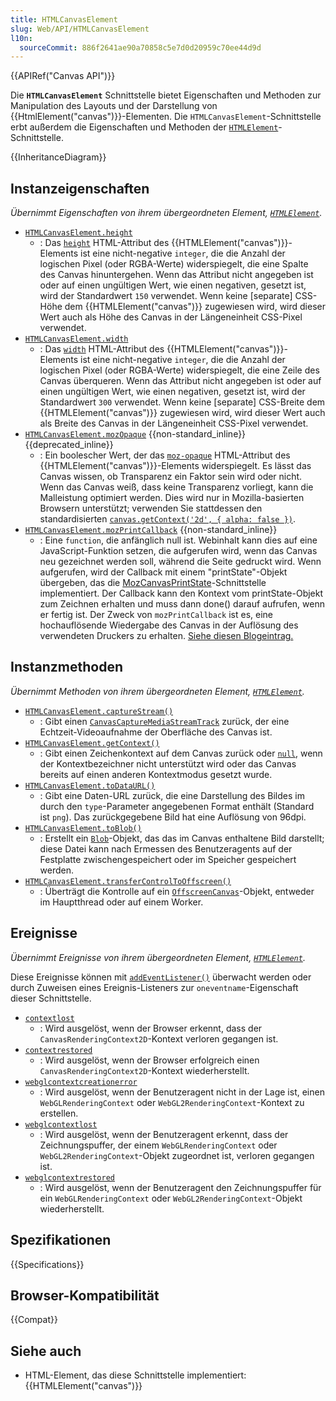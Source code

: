 ```yaml
---
title: HTMLCanvasElement
slug: Web/API/HTMLCanvasElement
l10n:
  sourceCommit: 886f2641ae90a70858c5e7d0d20959c70ee44d9d
---
```


{{APIRef("Canvas API")}}

Die **`HTMLCanvasElement`** Schnittstelle bietet Eigenschaften und Methoden zur Manipulation des Layouts und der Darstellung von {{HtmlElement("canvas")}}-Elementen. Die `HTMLCanvasElement`-Schnittstelle erbt außerdem die Eigenschaften und Methoden der [`HTMLElement`](/de/docs/Web/API/HTMLElement)-Schnittstelle.

{{InheritanceDiagram}}

## Instanzeigenschaften

_Übernimmt Eigenschaften von ihrem übergeordneten Element, [`HTMLElement`](/de/docs/Web/API/HTMLElement)._

- [`HTMLCanvasElement.height`](/de/docs/Web/API/HTMLCanvasElement/height)
  - : Das [`height`](/de/docs/Web/HTML/Reference/Elements/canvas#height) HTML-Attribut des {{HTMLElement("canvas")}}-Elements ist eine nicht-negative `integer`, die die Anzahl der logischen Pixel (oder RGBA-Werte) widerspiegelt, die eine Spalte des Canvas hinuntergehen. Wenn das Attribut nicht angegeben ist oder auf einen ungültigen Wert, wie einen negativen, gesetzt ist, wird der Standardwert `150` verwendet. Wenn keine \[separate] CSS-Höhe dem {{HTMLElement("canvas")}} zugewiesen wird, wird dieser Wert auch als Höhe des Canvas in der Längeneinheit CSS-Pixel verwendet.
- [`HTMLCanvasElement.width`](/de/docs/Web/API/HTMLCanvasElement/width)
  - : Das [`width`](/de/docs/Web/HTML/Reference/Elements/canvas#width) HTML-Attribut des {{HTMLElement("canvas")}}-Elements ist eine nicht-negative `integer`, die die Anzahl der logischen Pixel (oder RGBA-Werte) widerspiegelt, die eine Zeile des Canvas überqueren. Wenn das Attribut nicht angegeben ist oder auf einen ungültigen Wert, wie einen negativen, gesetzt ist, wird der Standardwert `300` verwendet. Wenn keine \[separate] CSS-Breite dem {{HTMLElement("canvas")}} zugewiesen wird, wird dieser Wert auch als Breite des Canvas in der Längeneinheit CSS-Pixel verwendet.
- [`HTMLCanvasElement.mozOpaque`](/de/docs/Web/API/HTMLCanvasElement/mozOpaque) {{non-standard_inline}} {{deprecated_inline}}
  - : Ein boolescher Wert, der das [`moz-opaque`](/de/docs/Web/HTML/Reference/Elements/canvas#moz-opaque) HTML-Attribut des {{HTMLElement("canvas")}}-Elements widerspiegelt. Es lässt das Canvas wissen, ob Transparenz ein Faktor sein wird oder nicht. Wenn das Canvas weiß, dass keine Transparenz vorliegt, kann die Malleistung optimiert werden. Dies wird nur in Mozilla-basierten Browsern unterstützt; verwenden Sie stattdessen den standardisierten [`canvas.getContext('2d', { alpha: false })`](/de/docs/Web/API/HTMLCanvasElement/getContext).
- [`HTMLCanvasElement.mozPrintCallback`](/de/docs/Web/API/HTMLCanvasElement/mozPrintCallback) {{non-standard_inline}}
  - : Eine `function`, die anfänglich null ist. Webinhalt kann dies auf eine JavaScript-Funktion setzen, die aufgerufen wird, wenn das Canvas neu gezeichnet werden soll, während die Seite gedruckt wird. Wenn aufgerufen, wird der Callback mit einem "printState"-Objekt übergeben, das die [MozCanvasPrintState](https://searchfox.org/firefox-main/search?q=interface%20MozCanvasPrintState&path=HTMLCanvasElement.webidl)-Schnittstelle implementiert. Der Callback kann den Kontext vom printState-Objekt zum Zeichnen erhalten und muss dann done() darauf aufrufen, wenn er fertig ist. Der Zweck von `mozPrintCallback` ist es, eine hochauflösende Wiedergabe des Canvas in der Auflösung des verwendeten Druckers zu erhalten. [Siehe diesen Blogeintrag.](https://blog.mozilla.org/labs/2012/09/a-new-way-to-control-printing-output/)

## Instanzmethoden

_Übernimmt Methoden von ihrem übergeordneten Element, [`HTMLElement`](/de/docs/Web/API/HTMLElement)._

- [`HTMLCanvasElement.captureStream()`](/de/docs/Web/API/HTMLCanvasElement/captureStream)
  - : Gibt einen [`CanvasCaptureMediaStreamTrack`](/de/docs/Web/API/CanvasCaptureMediaStreamTrack) zurück, der eine Echtzeit-Videoaufnahme der Oberfläche des Canvas ist.
- [`HTMLCanvasElement.getContext()`](/de/docs/Web/API/HTMLCanvasElement/getContext)
  - : Gibt einen Zeichenkontext auf dem Canvas zurück oder [`null`](/de/docs/Web/JavaScript/Reference/Operators/null), wenn der Kontextbezeichner nicht unterstützt wird oder das Canvas bereits auf einen anderen Kontextmodus gesetzt wurde.
- [`HTMLCanvasElement.toDataURL()`](/de/docs/Web/API/HTMLCanvasElement/toDataURL)
  - : Gibt eine Daten-URL zurück, die eine Darstellung des Bildes im durch den `type`-Parameter angegebenen Format enthält (Standard ist `png`). Das zurückgegebene Bild hat eine Auflösung von 96dpi.
- [`HTMLCanvasElement.toBlob()`](/de/docs/Web/API/HTMLCanvasElement/toBlob)
  - : Erstellt ein [`Blob`](/de/docs/Web/API/Blob)-Objekt, das das im Canvas enthaltene Bild darstellt; diese Datei kann nach Ermessen des Benutzeragents auf der Festplatte zwischengespeichert oder im Speicher gespeichert werden.
- [`HTMLCanvasElement.transferControlToOffscreen()`](/de/docs/Web/API/HTMLCanvasElement/transferControlToOffscreen)
  - : Überträgt die Kontrolle auf ein [`OffscreenCanvas`](/de/docs/Web/API/OffscreenCanvas)-Objekt, entweder im Hauptthread oder auf einem Worker.

## Ereignisse

_Übernimmt Ereignisse von ihrem übergeordneten Element, [`HTMLElement`](/de/docs/Web/API/HTMLElement)._

Diese Ereignisse können mit [`addEventListener()`](/de/docs/Web/API/EventTarget/addEventListener) überwacht werden oder durch Zuweisen eines Ereignis-Listeners zur `oneventname`-Eigenschaft dieser Schnittstelle.

- [`contextlost`](/de/docs/Web/API/HTMLCanvasElement/contextlost_event)
  - : Wird ausgelöst, wenn der Browser erkennt, dass der `CanvasRenderingContext2D`-Kontext verloren gegangen ist.
- [`contextrestored`](/de/docs/Web/API/HTMLCanvasElement/contextrestored_event)
  - : Wird ausgelöst, wenn der Browser erfolgreich einen `CanvasRenderingContext2D`-Kontext wiederherstellt.
- [`webglcontextcreationerror`](/de/docs/Web/API/HTMLCanvasElement/webglcontextcreationerror_event)
  - : Wird ausgelöst, wenn der Benutzeragent nicht in der Lage ist, einen `WebGLRenderingContext` oder `WebGL2RenderingContext`-Kontext zu erstellen.
- [`webglcontextlost`](/de/docs/Web/API/HTMLCanvasElement/webglcontextlost_event)
  - : Wird ausgelöst, wenn der Benutzeragent erkennt, dass der Zeichnungspuffer, der einem `WebGLRenderingContext` oder `WebGL2RenderingContext`-Objekt zugeordnet ist, verloren gegangen ist.
- [`webglcontextrestored`](/de/docs/Web/API/HTMLCanvasElement/webglcontextrestored_event)
  - : Wird ausgelöst, wenn der Benutzeragent den Zeichnungspuffer für ein `WebGLRenderingContext` oder `WebGL2RenderingContext`-Objekt wiederherstellt.

## Spezifikationen

{{Specifications}}

## Browser-Kompatibilität

{{Compat}}

## Siehe auch

- HTML-Element, das diese Schnittstelle implementiert: {{HTMLElement("canvas")}}
